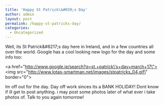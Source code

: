```yaml
---
title: 'Happy St Patrick\&#039;s Day'
author: admin
layout: post
permalink: /happy-st-patricks-day/
categories:
  - Uncategorized
---
```

Well, its St Patrick\&#8217;s day here in Ireland, and in a few countries all over the world. Google has a cool looking new logo for the day and some info too: 

<a href=\"http://www.google.ie/search?q=st.+patrick\'s+day+march+17\"><img src=\"http://www.lotas-smartman.net/images/stpatricks_04.gif\" border=\"0\"></a> 

Im off out for the day. Day off work sinces its a BANK HOLIDAY! Dont know if ill get to post anything. i may post some photos later of what ever i take photos of. Talk to you again tomorrow!